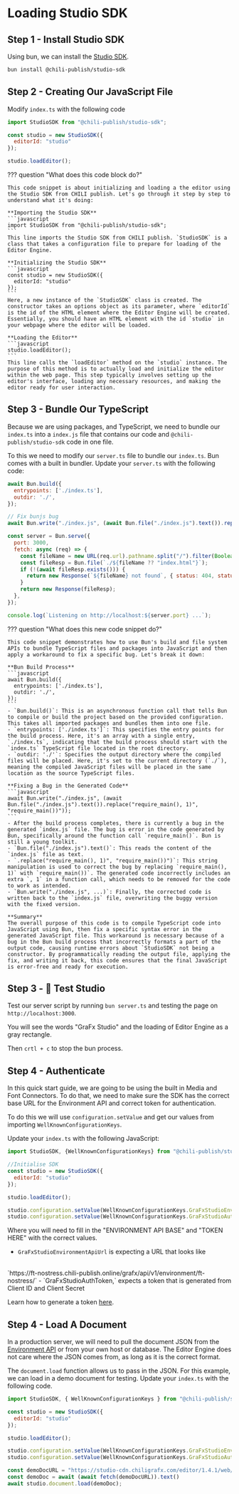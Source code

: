 # Loading Studio SDK

## Step 1 - Install Studio SDK

Using bun, we can install the [Studio SDK](https://github.com/chili-publish/studio-sdk).

```bash
bun install @chili-publish/studio-sdk
```

## Step 2 - Creating Our JavaScript File

Modify `index.ts` with the following code

```javascript
import StudioSDK from "@chili-publish/studio-sdk";

const studio = new StudioSDK({
  editorId: "studio"
});

studio.loadEditor();
```

??? question "What does this code block do?"

    This code snippet is about initializing and loading a the editor using the Studio SDK from CHILI publish. Let's go through it step by step to understand what it's doing:

    **Importing the Studio SDK**
    ```javascript
    import StudioSDK from "@chili-publish/studio-sdk";
    ```
    This line imports the Studio SDK from CHILI publish. `StudioSDK` is a class that takes a configuration file to prepare for loading of the Editor Engine.

    **Initializing the Studio SDK**
    ```javascript
    const studio = new StudioSDK({
      editorId: "studio"
    });
    ```
    Here, a new instance of the `StudioSDK` class is created. The constructor takes an options object as its parameter, where `editorId` is the id of the HTML element where the Editor Engine will be created. Essentially, you should have an HTML element with the id `studio` in your webpage where the editor will be loaded.

    **Loading the Editor**
    ```javascript
    studio.loadEditor();
    ```
    This line calls the `loadEditor` method on the `studio` instance. The purpose of this method is to actually load and initialize the editor within the web page. This step typically involves setting up the editor's interface, loading any necessary resources, and making the editor ready for user interaction.

## Step 3 - Bundle Our TypeScript

Because we are using packages, and TypeScript, we need to bundle our `index.ts` into a `index.js` file that contains our code and `@chili-publish/studio-sdk` code in one file.

To this we need to modify our `server.ts` file to bundle our `index.ts`. Bun comes with a built in bundler. Update your `server.ts` with the following code:

```javascript
await Bun.build({
  entrypoints: ['./index.ts'],
  outdir: './',
});

// Fix bunjs bug
await Bun.write("./index.js", (await Bun.file("./index.js").text()).replace("require_main(), 1)", "require_main())"));

const server = Bun.serve({
  port: 3000,
  fetch: async (req) => {
    const fileName = new URL(req.url).pathname.split("/").filter(Boolean).pop()
    const fileResp = Bun.file(`./${fileName ?? "index.html"}`);
    if (!(await fileResp.exists())) {
      return new Response(`${fileName} not found`, { status: 404, statusText: `${fileName} not found` });
    }
    return new Response(fileResp);
  },
});

console.log(`Listening on http://localhost:${server.port} ...`);
```

??? question "What does this new code snippet do?"

    This code snippet demonstrates how to use Bun's build and file system APIs to bundle TypeScript files and packages into JavaScript and then apply a workaround to fix a specific bug. Let's break it down:

    **Bun Build Process**
    ```javascript
    await Bun.build({
      entrypoints: ['./index.ts'],
      outdir: './',
    });
    ```
    - `Bun.build()`: This is an asynchronous function call that tells Bun to compile or build the project based on the provided configuration. This takes all imported packages and bundles them into one file.
    - `entrypoints: ['./index.ts']`: This specifies the entry points for the build process. Here, it's an array with a single entry, `./index.ts`, indicating that the build process should start with the `index.ts` TypeScript file located in the root directory.
    - `outdir: './'`: Specifies the output directory where the compiled files will be placed. Here, it's set to the current directory (`./`), meaning the compiled JavaScript files will be placed in the same location as the source TypeScript files.

    **Fixing a Bug in the Generated Code**
    ```javascript
    await Bun.write("./index.js", (await Bun.file("./index.js").text()).replace("require_main(), 1)", "require_main())"));
    ```
    - After the build process completes, there is currently a bug in the generated `index.js` file. The bug is error in the code generated by Bun, specifically around the function call `require_main()`. Bun is still a young toolkit.
    - `Bun.file("./index.js").text()`: This reads the content of the `index.js` file as text.
    - `.replace("require_main(), 1)", "require_main())")`: This string manipulation is used to correct the bug by replacing `require_main(), 1)` with `require_main())`. The generated code incorrectly includes an extra `, 1` in a function call, which needs to be removed for the code to work as intended.
    - `Bun.write("./index.js", ...)`: Finally, the corrected code is written back to the `index.js` file, overwriting the buggy version with the fixed version.

    **Summary**
    The overall purpose of this code is to compile TypeScript code into JavaScript using Bun, then fix a specific syntax error in the generated JavaScript file. This workaround is necessary because of a bug in the Bun build process that incorrectly formats a part of the output code, causing runtime errors about `StudioSDK` not being a constructor. By programmatically reading the output file, applying the fix, and writing it back, this code ensures that the final JavaScript is error-free and ready for execution.

## Step 3 - 🧪 Test Studio

Test our server script by running `bun server.ts` and testing the page on `http://localhost:3000`.

You will see the words "GraFx Studio" and the loading of Editor Engine as a gray rectangle.

Then `crtl + c` to stop the bun process.

## Step 4 - Authenticate

In this quick start guide, we are going to be using the built in Media and Font Connectors. To do that, we need to make sure the SDK has the correct base URL for the Environment API and correct token for authentication.

To do this we will use `configuration.setValue` and get our values from importing `WellKnownConfigurationKeys`.

Update your `index.ts` with the following JavaScript:

```javascript
import StudioSDK, {WellKnownConfigurationKeys} from "@chili-publish/studio-sdk";

//Initialise SDK
const studio = new StudioSDK({
  editorId: "studio"
});

studio.loadEditor();

studio.configuration.setValue(WellKnownConfigurationKeys.GraFxStudioEnvironmentApiUrl, "ENVIRONMENT API BASE");
studio.configuration.setValue(WellKnownConfigurationKeys.GraFxStudioAuthToken, "TOKEN HERE");
```

Where you will need to fill in the "ENVIRONMENT API BASE" and "TOKEN HERE" with the correct values.

- `GraFxStudioEnvironmentApiUrl` is expecting a URL that looks like
<br/>
`https://ft-nostress.chili-publish.online/grafx/api/v1/environment/ft-nostress/`
- `GraFxStudioAuthToken,` expects a token that is generated from Client ID and Client Secret

Learn how to generate a token [here](/GraFx-Developers/environment-api/03-generating-a-token/).

## Step 4 - Load A Document

In a production server, we will need to pull the document JSON from the [Environment API](/GraFx-Developers/environment-api/reference/) or from your own host or database. The Editor Engine does not care where the JSON comes from, as long as it is the correct format.

The `document.load` function allows us to pass in the JSON. For this example, we can load in a demo document for testing. Update your `index.ts` with the following code.

```javascript
import StudioSDK, { WellKnownConfigurationKeys } from "@chili-publish/studio-sdk";

const studio = new StudioSDK({
  editorId: "studio"
});

studio.loadEditor();

studio.configuration.setValue(WellKnownConfigurationKeys.GraFxStudioEnvironmentApiUrl, "ENVIRONMENT API BASE");
studio.configuration.setValue(WellKnownConfigurationKeys.GraFxStudioAuthToken, "TOKEN HERE");

const demoDocURL = "https://studio-cdn.chiligrafx.com/editor/1.4.1/web/assets/packages/runtime_assets/assets/documents/demo.json";
const demoDoc = await (await fetch(demoDocURL)).text()
await studio.document.load(demoDoc);
```
